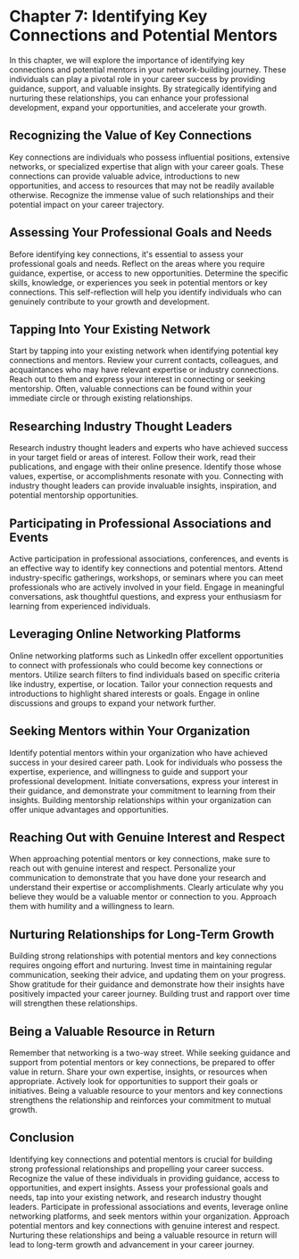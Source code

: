 Chapter 7: Identifying Key Connections and Potential Mentors
============================================================

In this chapter, we will explore the importance of identifying key connections and potential mentors in your network-building journey. These individuals can play a pivotal role in your career success by providing guidance, support, and valuable insights. By strategically identifying and nurturing these relationships, you can enhance your professional development, expand your opportunities, and accelerate your growth.

Recognizing the Value of Key Connections
----------------------------------------

Key connections are individuals who possess influential positions, extensive networks, or specialized expertise that align with your career goals. These connections can provide valuable advice, introductions to new opportunities, and access to resources that may not be readily available otherwise. Recognize the immense value of such relationships and their potential impact on your career trajectory.

Assessing Your Professional Goals and Needs
-------------------------------------------

Before identifying key connections, it's essential to assess your professional goals and needs. Reflect on the areas where you require guidance, expertise, or access to new opportunities. Determine the specific skills, knowledge, or experiences you seek in potential mentors or key connections. This self-reflection will help you identify individuals who can genuinely contribute to your growth and development.

Tapping Into Your Existing Network
----------------------------------

Start by tapping into your existing network when identifying potential key connections and mentors. Review your current contacts, colleagues, and acquaintances who may have relevant expertise or industry connections. Reach out to them and express your interest in connecting or seeking mentorship. Often, valuable connections can be found within your immediate circle or through existing relationships.

Researching Industry Thought Leaders
------------------------------------

Research industry thought leaders and experts who have achieved success in your target field or areas of interest. Follow their work, read their publications, and engage with their online presence. Identify those whose values, expertise, or accomplishments resonate with you. Connecting with industry thought leaders can provide invaluable insights, inspiration, and potential mentorship opportunities.

Participating in Professional Associations and Events
-----------------------------------------------------

Active participation in professional associations, conferences, and events is an effective way to identify key connections and potential mentors. Attend industry-specific gatherings, workshops, or seminars where you can meet professionals who are actively involved in your field. Engage in meaningful conversations, ask thoughtful questions, and express your enthusiasm for learning from experienced individuals.

Leveraging Online Networking Platforms
--------------------------------------

Online networking platforms such as LinkedIn offer excellent opportunities to connect with professionals who could become key connections or mentors. Utilize search filters to find individuals based on specific criteria like industry, expertise, or location. Tailor your connection requests and introductions to highlight shared interests or goals. Engage in online discussions and groups to expand your network further.

Seeking Mentors within Your Organization
----------------------------------------

Identify potential mentors within your organization who have achieved success in your desired career path. Look for individuals who possess the expertise, experience, and willingness to guide and support your professional development. Initiate conversations, express your interest in their guidance, and demonstrate your commitment to learning from their insights. Building mentorship relationships within your organization can offer unique advantages and opportunities.

Reaching Out with Genuine Interest and Respect
----------------------------------------------

When approaching potential mentors or key connections, make sure to reach out with genuine interest and respect. Personalize your communication to demonstrate that you have done your research and understand their expertise or accomplishments. Clearly articulate why you believe they would be a valuable mentor or connection to you. Approach them with humility and a willingness to learn.

Nurturing Relationships for Long-Term Growth
--------------------------------------------

Building strong relationships with potential mentors and key connections requires ongoing effort and nurturing. Invest time in maintaining regular communication, seeking their advice, and updating them on your progress. Show gratitude for their guidance and demonstrate how their insights have positively impacted your career journey. Building trust and rapport over time will strengthen these relationships.

Being a Valuable Resource in Return
-----------------------------------

Remember that networking is a two-way street. While seeking guidance and support from potential mentors or key connections, be prepared to offer value in return. Share your own expertise, insights, or resources when appropriate. Actively look for opportunities to support their goals or initiatives. Being a valuable resource to your mentors and key connections strengthens the relationship and reinforces your commitment to mutual growth.

Conclusion
----------

Identifying key connections and potential mentors is crucial for building strong professional relationships and propelling your career success. Recognize the value of these individuals in providing guidance, access to opportunities, and expert insights. Assess your professional goals and needs, tap into your existing network, and research industry thought leaders. Participate in professional associations and events, leverage online networking platforms, and seek mentors within your organization. Approach potential mentors and key connections with genuine interest and respect. Nurturing these relationships and being a valuable resource in return will lead to long-term growth and advancement in your career journey.

